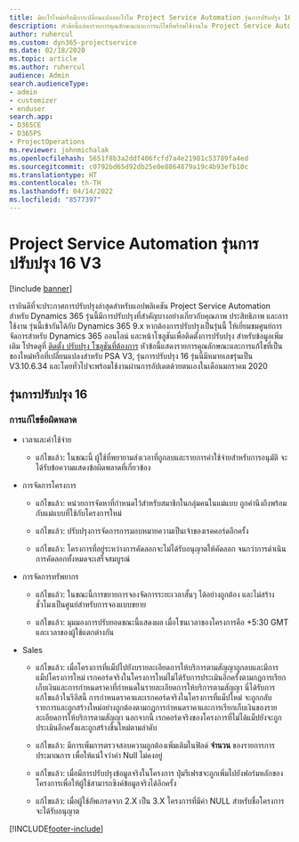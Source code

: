 ```yaml
---
title: มีอะไรใหม่หรือมีการเปลี่ยนแปลงอะไรใน Project Service Automation รุ่นการปรับปรุง 16 V3
description: หัวข้อนี้แสดงรายการคุณลักษณะและการแก้ไขที่พร้อมใช้งานใน Project Service Automation รุ่นการปรับปรุง 16 V3
author: ruhercul
ms.custom: dyn365-projectservice
ms.date: 02/18/2020
ms.topic: article
ms.author: ruhercul
audience: Admin
search.audienceType:
- admin
- customizer
- enduser
search.app:
- D365CE
- D365PS
- ProjectOperations
ms.reviewer: johnmichalak
ms.openlocfilehash: 5651f8b3a2ddf406fcfd7a4e21901c53789fa4ed
ms.sourcegitcommit: c0792bd65d92db25e0e8864879a19c4b93efb10c
ms.translationtype: HT
ms.contentlocale: th-TH
ms.lasthandoff: 04/14/2022
ms.locfileid: "8577397"
---
```

# <a name="project-service-automation-update-release-16-v3"></a>Project Service Automation รุ่นการปรับปรุง 16 V3

[!include [banner](../includes/psa-now-project-operations.md)]

เรายินดีที่จะประกาศการปรับปรุงล่าสุดสำหรับแอปพลิเคชัน Project Service Automation สำหรับ Dynamics 365 รุ่นนี้มีการปรับปรุงที่สำคัญบางอย่างเกี่ยวกับคุณภาพ ประสิทธิภาพ และการใช้งาน  รุ่นนี้เข้ากันได้กับ Dynamics 365 9.x หากต้องการปรับปรุงเป็นรุ่นนี้ ให้เยี่ยมชมศูนย์การจัดการสำหรับ Dynamics 365 ออนไลน์ และหน้าโซลูชันเพื่อติดตั้งการปรับปรุง สำหรับข้อมูลเพิ่มเติม โปรดดูที่ [ติดตั้ง ปรับปรุง โซลูชันที่ต้องการ](/dynamics365/project-service/upgrade-psa-home-page)
หัวข้อนี้แสดงรายการคุณลักษณะและการแก้ไขที่เป็นของใหม่หรือที่เปลี่ยนแปลงสำหรับ PSA V3, รุ่นการปรับปรุง 16 รุ่นนี้มีหมายเลขรุ่นเป็น V3.10.6.34 และโดยทั่วไปจะพร้อมใช้งานผ่านการอัปเดตด้วยตนเองในเดือนมกราคม 2020


## <a name="update-release-16"></a>รุ่นการปรับปรุง 16

### <a name="bug-fixes"></a>การแก้ไขข้อผิดพลาด

-   เวลาและค่าใช้จ่าย

    -   แก้ไขแล้ว: ในขณะนี้ ผู้ใช้ที่พยายามส่งเวลาที่ถูกลบและรายการค่าใช้จ่ายสำหรับการอนุมัติ จะได้รับข้อความแสดงข้อผิดพลาดที่เกี่ยวข้อง

-   การจัดการโครงการ

    -   แก้ไขแล้ว: หน่วยการจัดหาที่กำหนดไว้สำหรับสมาชิกในกลุ่มคนในแม่แบบ ถูกคำนึงถึงพร้อมกับแม่แบบที่ใช้กับโครงการใหม่

    -   แก้ไขแล้ว: ปรับปรุงการจัดการการมอบหมายความเป็นเจ้าของเรคคอร์ดอีกครั้ง

    -   แก้ไขแล้ว: โครงการที่อยู่ระหว่างการคัดลอกจะไม่ได้รับอนุญาตให้คัดลอก จนกว่าการดำเนินการคัดลอกทั้งหมดจะเสร็จสมบูรณ์

-   การจัดการทรัพยากร

    -   แก้ไขแล้ว: ในขณะนี้การขยายการจองจัดการระยะเวลาสั้นๆ ได้อย่างถูกต้อง และไม่สร้างชั่วโมงเป็นศูนย์สำหรับการจองแบบขยาย

    -   แก้ไขแล้ว: มุมมองการปรับยอดขณะนี้แสดงผล เมื่อโซนเวลาของโครงการคือ +5:30 GMT และเวลาของผู้ใช้แตกต่างกัน

-   Sales

    -   แก้ไขแล้ว: เมื่อโครงการที่แม็ปไปยังบรายละเอียดการให้บริการตามสัญญาถูกลบและมีการแม็ปโครงการใหม่ เรกคอร์ดจริงในโครงการใหม่ไม่ได้รับการประเมินอีกครั้งตามกฎการเรียกเก็บเงินและการกำหนดราคาที่กำหนดในรายละเอียดการให้บริการตามสัญญา นี่ได้รับการแก้ไขแล้วในรีลีสนี้ การกำหนดราคาและเรกคอร์ดจริงในโครงการที่แม็ปใหม่ จะถูกกลับรายการและถูกสร้างใหม่อย่างถูกต้องตามกฎการกำหนดราคาและการเรียกเก็บเงินของรายละเอียดการให้บริการตามสัญญา นอกจากนี้ เรกคอร์ดจริงของโครงการที่ไม่ได้แม็ปยังจะถูกประเมินอีกครั้งและถูกสร้างขึ้นใหม่ตามลำดับ

    -   แก้ไขแล้ว: มีการเพิ่มการตรวจสอบความถูกต้องเพิ่มเติมในฟิลด์ **จำนวน** ของรายการการประมาณการ เพื่อให้แน่ใจว่าค่า Null ไม่คงอยู่

    -   แก้ไขแล้ว: เมื่อมีการปรับปรุงข้อมูลจริงในโครงการ ปุ่มรีเฟรชจะถูกเพิ่มไปยังฟอร์มหลักของโครงการเพื่อให้ผู้ใช้สามารถซิงค์ข้อมูลจริงได้อีกครั้ง

    -   แก้ไขแล้ว: เมื่อผู้ใช้อัพเกรดจาก 2.X เป็น 3.X โครงการที่มีค่า NULL สำหรับชื่อโครงการจะได้รับอนุญาต



[!INCLUDE[footer-include](../includes/footer-banner.md)]
